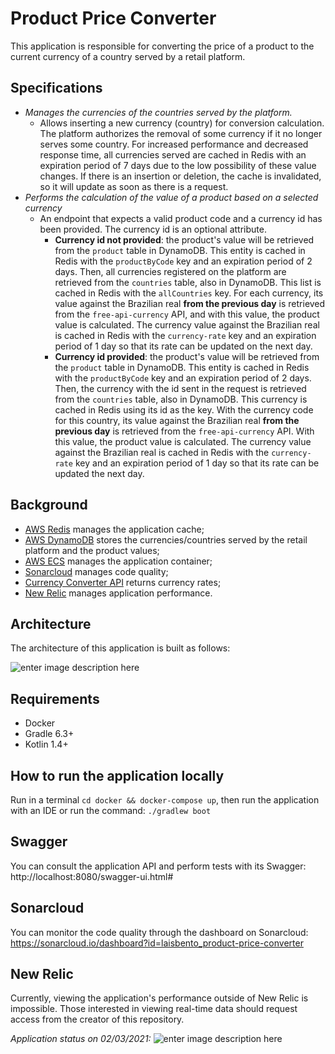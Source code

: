 # Product Price Converter

This application is responsible for converting the price of a product to the current currency of a country served by a retail platform.

## Specifications

-   *Manages the currencies of the countries served by the platform.* 
    - Allows inserting a new currency (country) for conversion calculation. The platform authorizes the removal of some currency if it no longer serves some country. For increased performance and decreased response time, all currencies served are cached in Redis with an expiration period of 7 days due to the low possibility of these value changes. If there is an insertion or deletion, the cache is invalidated, so it will update as soon as there is a request.
- *Performs the calculation of the value of a product based on a selected currency*
  - An endpoint that expects a valid product code and a currency id has been provided. The currency id is an optional attribute.
    - **Currency id not provided**: the product's value will be retrieved from the `product` table in DynamoDB. This entity is cached in Redis with the `productByCode` key and an expiration period of 2 days. Then, all currencies registered on the platform are retrieved from the `countries` table, also in DynamoDB. This list is cached in Redis with the `allCountries` key. For each currency, its value against the Brazilian real **from the previous day** is retrieved from the `free-api-currency` API, and with this value, the product value is calculated. The currency value against the Brazilian real is cached in Redis with the `currency-rate` key and an expiration period of 1 day so that its rate can be updated on the next day.
    - **Currency id provided**: the product's value will be retrieved from the `product` table in DynamoDB. This entity is cached in Redis with the `productByCode` key and an expiration period of 2 days. Then, the currency with the id sent in the request is retrieved from the `countries` table, also in DynamoDB. This currency is cached in Redis using its id as the key. With the currency code for this country, its value against the Brazilian real **from the previous day** is retrieved from the `free-api-currency` API. With this value, the product value is calculated. The currency value against the Brazilian real is cached in Redis with the `currency-rate` key and an expiration period of 1 day so that its rate can be updated the next day.

## Background

-   [AWS Redis](https://aws.amazon.com/pt/redis/) manages the application cache;
-   [AWS DynamoDB](https://docs.aws.amazon.com/pt_br/amazondynamodb/latest/developerguide/Introduction.html) stores the currencies/countries served by the retail platform and the product values;
-   [AWS ECS](https://docs.aws.amazon.com/pt_br/AmazonECS/latest/developerguide/Welcome.html) manages the application container;
- [Sonarcloud](https://sonarcloud.io/documentation) manages code quality;
-  [Currency Converter API](https://www.currencyconverterapi.com/)  returns currency rates;
- [New Relic](https://docs.newrelic.com/docs/using-new-relic/welcome-new-relic/get-started/introduction-new-relic) manages application performance.

## Architecture

The architecture of this application is built as follows:

![enter image description here](https://i.imgur.com/pu0HdYu.png)

## Requirements

-   Docker
-   Gradle 6.3+
-   Kotlin 1.4+

## How to run the application locally

Run in a terminal `cd docker && docker-compose up`, then run the application with an IDE or run the command: `./gradlew boot`

## Swagger
You can consult the application API and perform tests with its Swagger: http://localhost:8080/swagger-ui.html#

## Sonarcloud
You can monitor the code quality through the dashboard on Sonarcloud:
https://sonarcloud.io/dashboard?id=laisbento_product-price-converter

## New Relic
Currently, viewing the application's performance outside of New Relic is impossible. Those interested in viewing real-time data should request access from the creator of this repository.

*Application status on 02/03/2021:*
![enter image description here](https://i.imgur.com/CK5IK8D.png)
